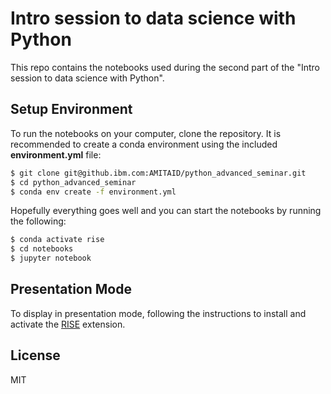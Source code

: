 # Intro session to data science with Python 

This repo contains the notebooks used during the second part
of the "Intro session to data science with Python".

## Setup Environment

To run the notebooks on your computer, clone the repository. It
is recommended to create a conda environment using the  included **environment.yml** file:
```sh
$ git clone git@github.ibm.com:AMITAID/python_advanced_seminar.git
$ cd python_advanced_seminar
$ conda env create -f environment.yml
```

Hopefully everything goes well and you can start the notebooks by running
the following:

```sh
$ conda activate rise
$ cd notebooks
$ jupyter notebook
```

## Presentation Mode

To display in presentation mode, following the instructions to install and activate the [RISE](https://github.com/damianavila/RISE) extension.

License
----

MIT
